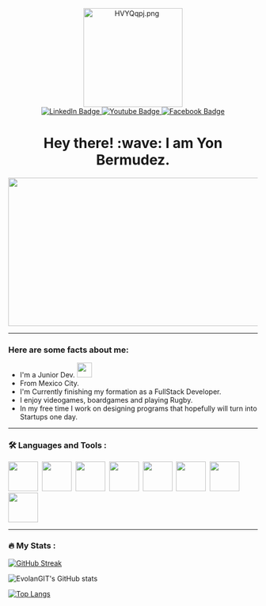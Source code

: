 <div id="header" align="center">
 <a href="#"><img src="https://iili.io/HVYQqpj.png" alt="HVYQqpj.png" border="0" width="200px" ></a>


<div id="badges">
  <a href="your-linkedin-URL">
    <img src="https://img.shields.io/badge/LinkedIn-blue?style=for-the-badge&logo=linkedin&logoColor=white" alt="LinkedIn Badge"/>
  </a>
  <a href="https://www.youtube.com/channel/UCkExoPOxarHJtYN5Z9r_coQ">
    <img src="https://img.shields.io/badge/YouTube-red?style=for-the-badge&logo=youtube&logoColor=white" alt="Youtube Badge"/>
  </a>
  <a href="https://www.facebook.com/yonatan.bermudez.7">
    <img src="https://img.shields.io/badge/Facebook-blue?style=for-the-badge&logo=facebook&logoColor=white" alt="Facebook Badge"/>
  </a>
</div>
 
<h1> Hey there! :wave: I am Yon Bermudez. </h1>

</div>

<div align="center">
  <img src="https://media.giphy.com/media/dWesBcTLavkZuG35MI/giphy.gif" width="600" height="300"/>
</div>

---
### Here are some facts about me:
 - I'm a Junior Dev. <img src="https://media.giphy.com/media/WUlplcMpOCEmTGBtBW/giphy.gif" width="30">
 - From Mexico City. 
 - I'm Currently finishing my formation as a FullStack Developer.
 - I enjoy videogames, boardgames and playing Rugby. 
 - In my free time I work on designing programs that hopefully will turn into Startups one day.
---

### :hammer_and_wrench: Languages and Tools :
<div>
<img src="https://cdn.jsdelivr.net/gh/devicons/devicon/icons/html5/html5-original-wordmark.svg" width="60" height="60">&nbsp;
<img src="https://cdn.jsdelivr.net/gh/devicons/devicon/icons/css3/css3-original-wordmark.svg" width="60" height="60">&nbsp;
<img src="https://cdn.jsdelivr.net/gh/devicons/devicon/icons/javascript/javascript-original.svg" width="60" height="60">&nbsp;
<img src="https://cdn.jsdelivr.net/gh/devicons/devicon/icons/nodejs/nodejs-original.svg" width="60" height="60">&nbsp;
<img src="https://cdn.jsdelivr.net/gh/devicons/devicon/icons/mysql/mysql-original-wordmark.svg" width="60" height="60">&nbsp;
<img src="https://cdn.jsdelivr.net/gh/devicons/devicon/icons/express/express-original-wordmark.svg" width="60" height="60">&nbsp;
<img src="https://cdn.jsdelivr.net/gh/devicons/devicon/icons/mongodb/mongodb-original-wordmark.svg" width="60" height="60">&nbsp;
<img src="https://cdn.jsdelivr.net/gh/devicons/devicon/icons/jest/jest-plain.svg" width="60" height="60"
</div>

---
### :fire: My Stats :

[![GitHub Streak](https://streak-stats.demolab.com?user=EvolanGit&theme=onedark&hide_border=true&border_radius=4.7&date_format=M%20j%5B%2C%20Y%5D&background=0D1117&border=0D1117&stroke=080317EC&ring=321391EC&fire=321391EC&currStreakNum=66EB5FD5&sideNums=66EB5FD5&currStreakLabel=66EB5FD5&sideLabels=66EB5FD5&dates=66EB5FD5)](https://git.io/streak-stats)

![EvolanGIT's GitHub stats](https://github-readme-stats.vercel.app/api?username=EvolanGIT&show_icons=true&text_color=66EB5FD5&icon_color=321391EC&hide_border=true&title_color=66EB5FD5&theme=transparent)

[![Top Langs](https://github-readme-stats.vercel.app/api/top-langs/?username=EvolanGIT&langs_count=8&exclude_repo=NewTech-Blog&layout=compact&theme=vision-friendly-dark)](https://github.com/EvolanGIT/github-readme-stats) 

